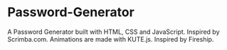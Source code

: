 # Password-Generator

A Password Generator built with HTML, CSS and JavaScript. Inspired by Scrimba.com.
Animations are made with KUTE.js. Inspired by Fireship. 
